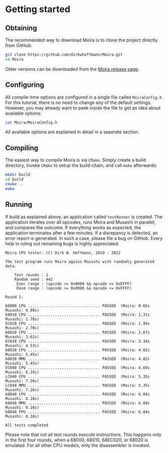 # Getting started 

## Obtaining 

The recommended way to download Moira is to clone the project directly from GitHub:

````bash
git clone https://github.com/dirkwhoffmann/Moira.git
cd Moira 
````

Older versions can be downloaded from the [Moira release page](https://github.com/dirkwhoffmann/Moira/releases).  

## Configuring 

All compile-time options are configured in a single file called `MoiraConfig.h`. For this tutorial, there is no need to change any of the default settings. However, you may already want to peek inside the file to get an idea about available options:

````bash
cat Moira/MoiraConfig.h
````

All available options are explained in detail in a seperate section.

## Compiling 

The easiest way to compile Moira is via `CMake`. Simply create a build directory, invoke `CMake` to setup the build-chain, and call `make` afterwards:

````bash
mkdir build
cd build
cmake ..
make
````

## Running 

If build as explained above, an application called `testRunner` is created. The application iterates over all opcodes, runs Moira and Musashi in parallel, and compares the outcome. If everything works as expected, the application terminates after a few minutes. If a disrepancy is detected, an error report is generated. In such a case, please file a bug on GitHub. Every help in ruling out remaining bugs is highly appreciated.

````text
Moira CPU tester. (C) Dirk W. Hoffmann, 2019 - 2022

The test program runs Moira agains Musashi with randomly generated data.

    Test rounds : 1
    Random seed : 442
     Exec range : (opcode >= 0x0000 && opcode <= 0xEFFF)
     Dasm range : (opcode >= 0x0000 && opcode <= 0xFFFF)

Round 1:

68000 CPU ................................ PASSED  (Moira: 0.65s  Musashi: 0.89s)
68010 CPU ................................ PASSED  (Moira: 1.31s  Musashi: 1.78s)
EC020 CPU ................................ PASSED  (Moira: 1.99s  Musashi: 2.70s)
68020 CPU ................................ PASSED  (Moira: 2.67s  Musashi: 3.62s)
EC030 CPU ................................ PASSED  (Moira: 3.34s  Musashi: 4.53s)
68030 CPU ................................ PASSED  (Moira: 4.02s  Musashi: 5.45s)
68030 MMU ................................ PASSED  (Moira: 4.02s  Musashi: 5.45s)
EC040 CPU ................................ PASSED  (Moira: 4.69s  Musashi: 6.35s)
LC040 CPU ................................ PASSED  (Moira: 5.35s  Musashi: 7.26s)
LC040 MMU ................................ PASSED  (Moira: 5.35s  Musashi: 7.26s)
68040 CPU ................................ PASSED  (Moira: 6.04s  Musashi: 8.18s)
68040 MMU ................................ PASSED  (Moira: 6.04s  Musashi: 8.18s)
68040 FPU ................................ PASSED  (Moira: 6.04s  Musashi: 8.18s)

All tests completed
````

Please note that not all test rounds execute instructions. This happens only in the first four rounds, when a 68000, 68010, 68EC020, or 68020 is emulated. For all other CPU models, only the disassembler is invoked. 
